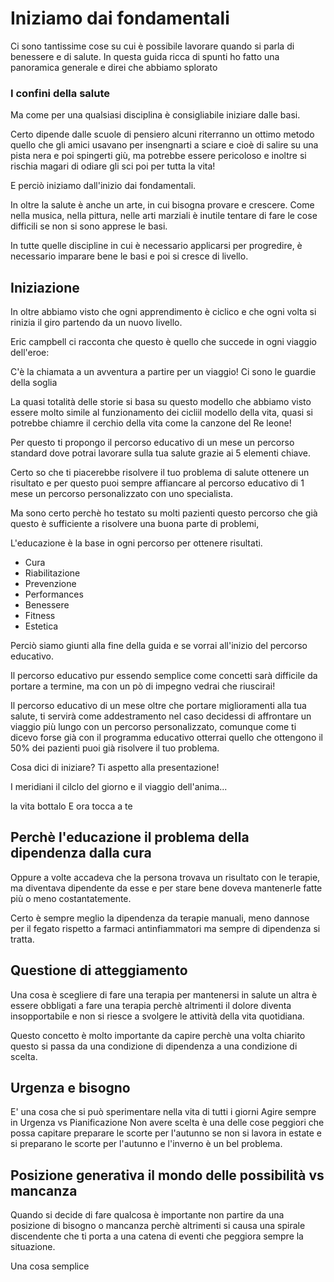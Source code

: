 # Iniziamo dai fondamentali 

Ci sono tantissime cose su cui è possibile lavorare quando si parla di benessere e di salute. In questa guida ricca di spunti ho fatto una panoramica generale e direi che abbiamo splorato

### I confini della salute 

Ma come per una qualsiasi disciplina è consigliabile iniziare dalle basi.

Certo dipende dalle scuole di pensiero alcuni riterranno un ottimo metodo quello che gli amici usavano per insengnarti a sciare e cioè di salire su una pista nera e poi spingerti giù, ma potrebbe essere pericoloso e inoltre si rischia magari di odiare gli sci poi per tutta la vita! 

E perciò iniziamo dall'inizio dai fondamentali. 

In oltre la salute è anche un arte, in cui bisogna provare e crescere. Come nella musica, nella pittura, nelle arti marziali è inutile tentare di fare le cose difficili se non si sono apprese le basi. 

In tutte quelle discipline in cui è necessario applicarsi per progredire, è necessario imparare  bene le basi e poi si cresce di livello.


## Iniziazione 

In oltre abbiamo visto che ogni apprendimento è ciclico e che ogni volta si rinizia il giro partendo da un nuovo livello.
 
Eric campbell ci racconta che questo è quello che succede in ogni viaggio dell'eroe:



C'è la chiamata a un avventura a partire per un viaggio!
Ci sono le guardie della soglia 


La quasi totalità delle storie si basa su questo modello che abbiamo visto essere molto simile al funzionamento dei cicliil modello della vita, quasi si potrebbe chiamre il cerchio della vita come la canzone del Re leone!

Per questo ti propongo il percorso educativo di un mese un percorso standard dove potrai lavorare sulla tua salute grazie ai 5 elementi chiave.

Certo so che ti piacerebbe risolvere il tuo problema di salute ottenere un risultato e per questo puoi sempre affiancare al percorso educativo di 1 mese un percorso  personalizzato con uno specialista. 

Ma sono certo perchè ho testato su molti pazienti questo percorso che già questo è sufficiente a risolvere una buona parte di problemi, 




L'educazione è la base in ogni percorso per ottenere risultati.

- Cura
- Riabilitazione
- Prevenzione
- Performances
- Benessere
- Fitness
- Estetica

 
Perciò siamo giunti alla fine della guida e se vorrai  all'inizio del percorso educativo.

Il percorso educativo pur essendo semplice come concetti sarà difficile da portare a termine, ma con un pò di impegno vedrai che riuscirai!

Il percorso educativo di un mese oltre che portare miglioramenti alla tua salute, ti servirà come addestramento nel caso decidessi di affrontare un viaggio più lungo con un percorso personalizzato, comunque come ti dicevo forse già con il programma educativo otterrai  quello che ottengono il 50% dei pazienti puoi già risolvere  il tuo problema.

Cosa dici di iniziare? Ti aspetto alla presentazione! 


I meridiani il cilclo del giorno e il viaggio dell'anima...

la vita bottalo
E ora tocca a te 


## Perchè l'educazione il problema della dipendenza dalla cura
 
Oppure a volte accadeva che la persona trovava un risultato con le terapie, ma diventava dipendente da esse e per stare bene doveva mantenerle fatte più o meno costantatemente.

Certo è sempre meglio la dipendenza da terapie manuali, meno dannose per il fegato rispetto a farmaci antinfiammatori ma sempre di dipendenza si tratta.

## Questione di atteggiamento 

Una cosa è scegliere di fare una terapia per mantenersi in salute un altra è essere obbligati a fare una terapia perchè altrimenti il dolore diventa insopportabile e non si riesce a svolgere le attività della vita quotidiana.

Questo concetto è molto importante da capire perchè una volta chiarito questo si passa da una condizione di dipendenza a una condizione di scelta.


## Urgenza e bisogno

E' una cosa che si può sperimentare nella vita di tutti i giorni 
Agire sempre in Urgenza vs Pianificazione 
Non avere scelta è una delle cose peggiori che possa capitare preparare le scorte per l'autunno se non si lavora in estate e si preparano le scorte per l'autunno e l'inverno è un bel problema.

## Posizione generativa il mondo delle possibilità vs mancanza

Quando si decide di fare qualcosa è importante non partire da una posizione di bisogno o mancanza perchè altrimenti si causa una spirale discendente che ti porta a una catena di eventi che peggiora sempre la situazione. 


Una cosa semplice
<!--stackedit_data:
eyJoaXN0b3J5IjpbMTg2MDI3MjkyMiw0ODMxNzE4OTMsLTE4OD
gwMjUyNzYsMTA0MjUwMjMyMSwtMTkzMTQyNjk5NV19
-->